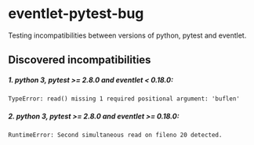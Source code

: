# eventlet-pytest-bug

Testing incompatibilities between versions of python, pytest and eventlet.

## Discovered incompatibilities

##### 1. python 3, pytest >= 2.8.0 and eventlet < 0.18.0:

```
TypeError: read() missing 1 required positional argument: 'buflen'
```

##### 2. python 3, pytest >= 2.8.0 and eventlet >= 0.18.0:

```
RuntimeError: Second simultaneous read on fileno 20 detected.
```

